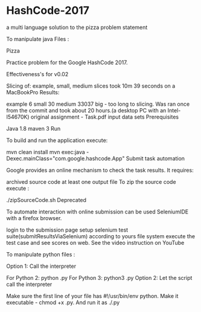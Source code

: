 # HashCode-2017
a multi language solution to the pizza problem statement 



To manipulate java Files :

Pizza

Practice problem for the Google HashCode 2017.

Effectiveness's for v0.02

Slicing of: example, small, medium slices took 10m 39 seconds on a MacBookPro Results:

example 6
small 30
medium 33037
big - too long to slicing. Was ran once from the commit and took about 20 hours.(a desktop PC with an Intel-I54670K)
original assignment - Task.pdf
input data sets
Prerequisites

Java 1.8
maven 3
Run

To build and run the application execute:

   mvn clean install 
   mvn exec:java -Dexec.mainClass="com.google.hashcode.App"
Submit task automation

Google provides an online mechanism to check the task results. It requires:

archived source code
at least one output file
To zip the source code execute :

./zipSourceCode.sh
Deprecated

To automate interaction with online submission can be used SeleniumIDE with a firefox browser.

login to the submission page
setup selenium test suite(submitResultsViaSelenium) according to yours file system
execute the test case and see scores on web. See the video instruction on YouTube






To manipulate python files : 

Option 1: Call the interpreter

For Python 2: python <filename>.py
For Python 3: python3 <filename>.py
Option 2: Let the script call the interpreter

Make sure the first line of your file has #!/usr/bin/env python.
Make it executable - chmod +x <filename>.py.
And run it as ./<filename>.py
